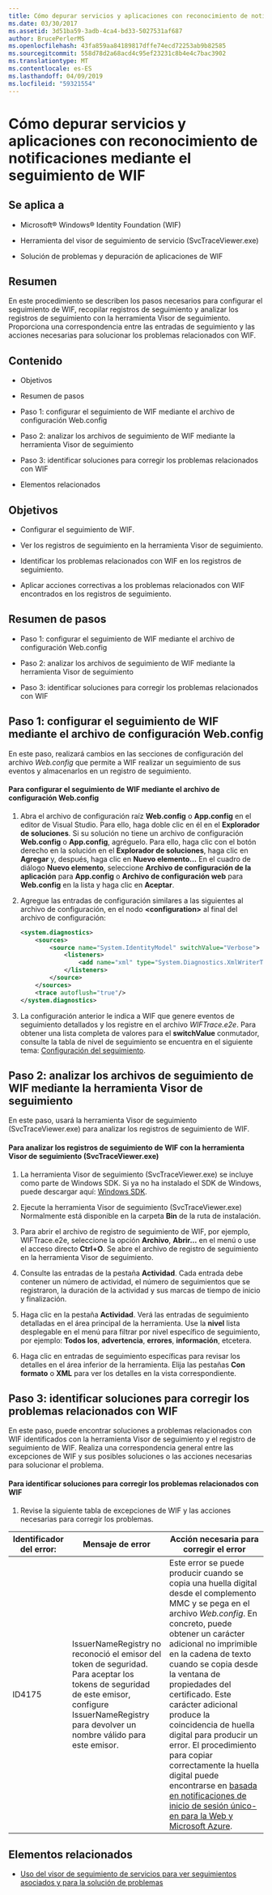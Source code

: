 ```yaml
---
title: Cómo depurar servicios y aplicaciones con reconocimiento de notificaciones mediante el seguimiento de WIF
ms.date: 03/30/2017
ms.assetid: 3d51ba59-3adb-4ca4-bd33-5027531af687
author: BrucePerlerMS
ms.openlocfilehash: 43fa859aa84189817dffe74ecd72253ab9b82585
ms.sourcegitcommit: 558d78d2a68acd4c95ef23231c8b4e4c7bac3902
ms.translationtype: MT
ms.contentlocale: es-ES
ms.lasthandoff: 04/09/2019
ms.locfileid: "59321554"
---
```

# <a name="how-to-debug-claims-aware-applications-and-services-using-wif-tracing"></a>Cómo depurar servicios y aplicaciones con reconocimiento de notificaciones mediante el seguimiento de WIF
## <a name="applies-to"></a>Se aplica a  
  
-   Microsoft® Windows® Identity Foundation (WIF)  
  
-   Herramienta del visor de seguimiento de servicio (SvcTraceViewer.exe)  
  
-   Solución de problemas y depuración de aplicaciones de WIF  
  
## <a name="summary"></a>Resumen  
 En este procedimiento se describen los pasos necesarios para configurar el seguimiento de WIF, recopilar registros de seguimiento y analizar los registros de seguimiento con la herramienta Visor de seguimiento. Proporciona una correspondencia entre las entradas de seguimiento y las acciones necesarias para solucionar los problemas relacionados con WIF.  
  
## <a name="contents"></a>Contenido  
  
-   Objetivos  
  
-   Resumen de pasos  
  
-   Paso 1: configurar el seguimiento de WIF mediante el archivo de configuración Web.config  
  
-   Paso 2: analizar los archivos de seguimiento de WIF mediante la herramienta Visor de seguimiento  
  
-   Paso 3: identificar soluciones para corregir los problemas relacionados con WIF  
  
-   Elementos relacionados  
  
## <a name="objectives"></a>Objetivos  
  
-   Configurar el seguimiento de WIF.  
  
-   Ver los registros de seguimiento en la herramienta Visor de seguimiento.  
  
-   Identificar los problemas relacionados con WIF en los registros de seguimiento.  
  
-   Aplicar acciones correctivas a los problemas relacionados con WIF encontrados en los registros de seguimiento.  
  
## <a name="summary-of-steps"></a>Resumen de pasos  
  
-   Paso 1: configurar el seguimiento de WIF mediante el archivo de configuración Web.config  
  
-   Paso 2: analizar los archivos de seguimiento de WIF mediante la herramienta Visor de seguimiento  
  
-   Paso 3: identificar soluciones para corregir los problemas relacionados con WIF  
  
## <a name="step-1--configure-wif-tracing-using-webconfig-configuration-file"></a>Paso 1: configurar el seguimiento de WIF mediante el archivo de configuración Web.config  
 En este paso, realizará cambios en las secciones de configuración del archivo *Web.config* que permite a WIF realizar un seguimiento de sus eventos y almacenarlos en un registro de seguimiento.  
  
#### <a name="to-configure-wif-tracing-using-webconfig-configuration-file"></a>Para configurar el seguimiento de WIF mediante el archivo de configuración Web.config  
  
1. Abra el archivo de configuración raíz **Web.config** o **App.config** en el editor de Visual Studio. Para ello, haga doble clic en él en el **Explorador de soluciones**. Si su solución no tiene un archivo de configuración **Web.config** o **App.config**, agréguelo. Para ello, haga clic con el botón derecho en la solución en el **Explorador de soluciones**, haga clic en **Agregar** y, después, haga clic en **Nuevo elemento…** En el cuadro de diálogo **Nuevo elemento**, seleccione **Archivo de configuración de la aplicación** para **App.config** o **Archivo de configuración web** para **Web.config** en la lista y haga clic en **Aceptar**.  
  
2. Agregue las entradas de configuración similares a las siguientes al archivo de configuración, en el nodo **\<configuration>** al final del archivo de configuración:  
  
    ```xml  
    <system.diagnostics>  
        <sources>  
            <source name="System.IdentityModel" switchValue="Verbose">  
                <listeners>  
                    <add name="xml" type="System.Diagnostics.XmlWriterTraceListener" initializeData="WIFTrace.e2e"/>  
                </listeners>  
            </source>  
        </sources>  
        <trace autoflush="true"/>  
    </system.diagnostics>  
    ```  
  
3. La configuración anterior le indica a WIF que genere eventos de seguimiento detallados y los registre en el archivo *WIFTrace.e2e*. Para obtener una lista completa de valores para el **switchValue** conmutador, consulte la tabla de nivel de seguimiento se encuentra en el siguiente tema: [Configuración del seguimiento](../wcf/diagnostics/tracing/configuring-tracing.md).  
  
## <a name="step-2--analyze-wif-trace-files-using-trace-viewer-tool"></a>Paso 2: analizar los archivos de seguimiento de WIF mediante la herramienta Visor de seguimiento  
 En este paso, usará la herramienta Visor de seguimiento (SvcTraceViewer.exe) para analizar los registros de seguimiento de WIF.  
  
#### <a name="to-analyze-wif-trace-logs-using-trace-viewer-tool-svctraceviewerexe"></a>Para analizar los registros de seguimiento de WIF con la herramienta Visor de seguimiento (SvcTraceViewer.exe)  
  
1. La herramienta Visor de seguimiento (SvcTraceViewer.exe) se incluye como parte de Windows SDK. Si ya no ha instalado el SDK de Windows, puede descargar aquí: [Windows SDK](https://www.microsoft.com/download/en/details.aspx?id=8279).  
  
2. Ejecute la herramienta Visor de seguimiento (SvcTraceViewer.exe) Normalmente está disponible en la carpeta **Bin** de la ruta de instalación.  
  
3. Para abrir el archivo de registro de seguimiento de WIF, por ejemplo, WIFTrace.e2e, seleccione la opción **Archivo**, **Abrir…** en el menú o use el acceso directo **Ctrl+O**. Se abre el archivo de registro de seguimiento en la herramienta Visor de seguimiento.  
  
4. Consulte las entradas de la pestaña **Actividad**. Cada entrada debe contener un número de actividad, el número de seguimientos que se registraron, la duración de la actividad y sus marcas de tiempo de inicio y finalización.  
  
5. Haga clic en la pestaña **Actividad**. Verá las entradas de seguimiento detalladas en el área principal de la herramienta. Use la **nivel** lista desplegable en el menú para filtrar por nivel específico de seguimiento, por ejemplo: **Todos los**, **advertencia**, **errores**, **información**, etcetera.  
  
6. Haga clic en entradas de seguimiento específicas para revisar los detalles en el área inferior de la herramienta. Elija las pestañas **Con formato** o **XML** para ver los detalles en la vista correspondiente.  
  
## <a name="step-3--identify-solutions-to-fix-wif-related-issues"></a>Paso 3: identificar soluciones para corregir los problemas relacionados con WIF  
 En este paso, puede encontrar soluciones a problemas relacionados con WIF identificados con la herramienta Visor de seguimiento y el registro de seguimiento de WIF. Realiza una correspondencia general entre las excepciones de WIF y sus posibles soluciones o las acciones necesarias para solucionar el problema.  
  
#### <a name="to-identify-solutions-to-fix-wif-related-issues"></a>Para identificar soluciones para corregir los problemas relacionados con WIF  
  
1. Revise la siguiente tabla de excepciones de WIF y las acciones necesarias para corregir los problemas.  
  
|**Identificador del error:**|**Mensaje de error**|**Acción necesaria para corregir el error**|  
|-|-|-|  
|ID4175|IssuerNameRegistry no reconoció el emisor del token de seguridad.  Para aceptar los tokens de seguridad de este emisor, configure IssuerNameRegistry para devolver un nombre válido para este emisor.|Este error se puede producir cuando se copia una huella digital desde el complemento MMC y se pega en el archivo *Web.config*. En concreto, puede obtener un carácter adicional no imprimible en la cadena de texto cuando se copia desde la ventana de propiedades del certificado. Este carácter adicional produce la coincidencia de huella digital para producir un error. El procedimiento para copiar correctamente la huella digital puede encontrarse en [basada en notificaciones de inicio de sesión único-en para la Web y Microsoft Azure](https://docs.microsoft.com/previous-versions/msp-n-p/ff359102%28v=pandp.10%29).|  
  
## <a name="related-items"></a>Elementos relacionados  
  
-   [Uso del visor de seguimiento de servicios para ver seguimientos asociados y para la solución de problemas](../wcf/diagnostics/tracing/using-service-trace-viewer-for-viewing-correlated-traces-and-troubleshooting.md)
